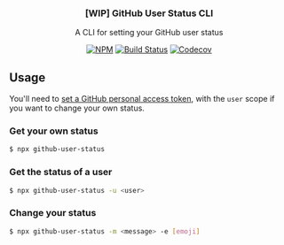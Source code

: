 <h3 align="center">[WIP] GitHub User Status CLI</h3>
<p align="center">A CLI for setting your GitHub user status<p>
<p align="center"><a href="https://npmjs.com/package/github-user-status"><img src="https://badgen.net/npm/v/github-user-status" alt="NPM"></a> <a href="https://travis-ci.org/JasonEtco/github-user-status"><img src="https://badgen.now.sh/travis/JasonEtco/github-user-status" alt="Build Status"></a> <a href="https://codecov.io/gh/JasonEtco/github-user-status/"><img src="https://badgen.now.sh/codecov/c/github/JasonEtco/github-user-status" alt="Codecov"></a></p>

## Usage

You'll need to [set a GitHub personal access token](https://help.github.com/en/articles/creating-a-personal-access-token-for-the-command-line), with the `user` scope if you want to change your own status.

### Get your own status

```sh
$ npx github-user-status
```

### Get the status of a user

```sh
$ npx github-user-status -u <user>
```

### Change your status

```sh
$ npx github-user-status -m <message> -e [emoji]
```
